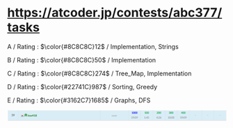 # https://atcoder.jp/contests/abc377/tasks

A / Rating : $\color{#8C8C8C}12$ / Implementation, Strings

B / Rating : $\color{#8C8C8C}50$ / Implementation

C / Rating : $\color{#8C8C8C}274$ / Tree_Map, Implementation

D / Rating : $\color{#22741C}987$ / Sorting, Greedy

E / Rating : $\color{#3162C7}1685$ / Graphs, DFS

![My Image](https://github.com/kss418/Atcoder/blob/main/ABC/Images/Standings/377.png)
